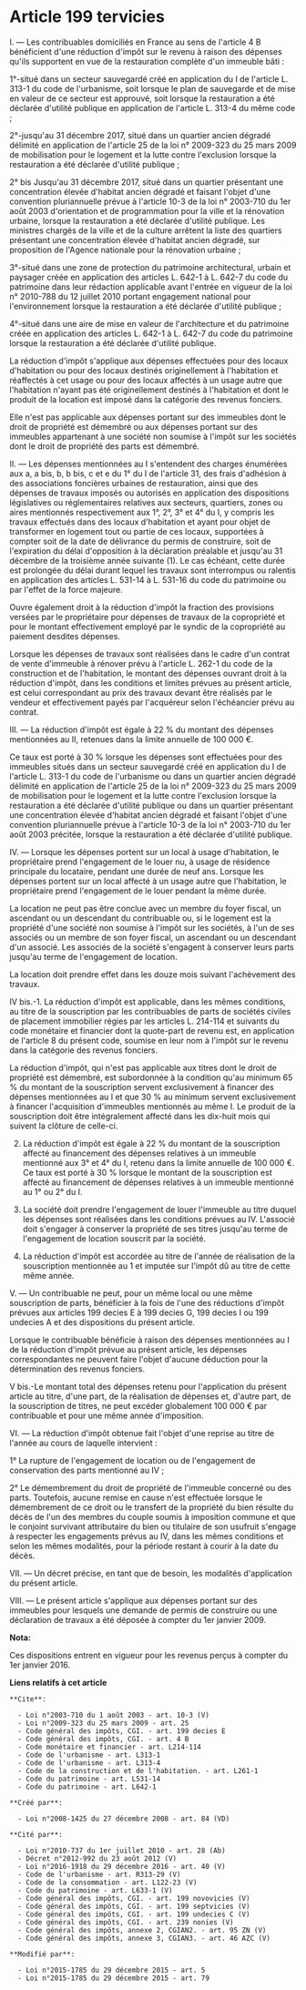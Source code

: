 # Article 199 tervicies

I. ― Les contribuables domiciliés en France au sens de l'article 4 B bénéficient d'une réduction d'impôt sur le revenu à
raison des dépenses qu'ils supportent en vue de la restauration complète d'un immeuble bâti : 

1°-situé dans un secteur sauvegardé créé en application du I de l'article L. 313-1 du code de l'urbanisme, soit lorsque le
plan de sauvegarde et de mise en valeur de ce secteur est approuvé, soit lorsque la restauration a été déclarée d'utilité
publique en application de l'article L. 313-4 du même code ; 

2°-jusqu'au 31 décembre 2017, situé dans un quartier ancien dégradé délimité en application de l'article 25 de la loi n°
2009-323 du 25 mars 2009 de mobilisation pour le logement et la lutte contre l'exclusion lorsque la restauration a été
déclarée d'utilité publique ; 

2° bis Jusqu'au 31 décembre 2017, situé dans un quartier présentant une concentration élevée d'habitat ancien dégradé et
faisant l'objet d'une convention pluriannuelle prévue à l'article 10-3 de la loi n° 2003-710 du 1er août 2003 d'orientation
et de programmation pour la ville et la rénovation urbaine, lorsque la restauration a été déclarée d'utilité publique. Les
ministres chargés de la ville et de la culture arrêtent la liste des quartiers présentant une concentration élevée d'habitat
ancien dégradé, sur proposition de l'Agence nationale pour la rénovation urbaine ; 

3°-situé dans une zone de protection du patrimoine architectural, urbain et paysager créée en application des articles L.
642-1 à L. 642-7 du code du patrimoine dans leur rédaction applicable avant l'entrée en vigueur de la loi n° 2010-788 du 12
juillet 2010 portant engagement national pour l'environnement lorsque la restauration a été déclarée d'utilité publique ; 

4°-situé dans une aire de mise en valeur de l'architecture et du patrimoine créée en application des articles L. 642-1 à L.
642-7 du code du patrimoine lorsque la restauration a été déclarée d'utilité publique. 

La réduction d'impôt s'applique aux dépenses effectuées pour des locaux d'habitation ou pour des locaux destinés
originellement à l'habitation et réaffectés à cet usage ou pour des locaux affectés à un usage autre que l'habitation n'ayant
pas été originellement destinés à l'habitation et dont le produit de la location est imposé dans la catégorie des revenus
fonciers. 

Elle n'est pas applicable aux dépenses portant sur des immeubles dont le droit de propriété est démembré ou aux dépenses
portant sur des immeubles appartenant à une société non soumise à l'impôt sur les sociétés dont le droit de propriété des
parts est démembré. 

II. ― Les dépenses mentionnées au I s'entendent des charges énumérées aux a, a bis, b, b bis, c et e du 1° du I de l'article
31, des frais d'adhésion à des associations foncières urbaines de restauration, ainsi que des dépenses de travaux imposés ou
autorisés en application des dispositions législatives ou réglementaires relatives aux secteurs, quartiers, zones ou aires
mentionnés respectivement aux 1°, 2°, 3° et 4° du I, y compris les travaux effectués dans des locaux d'habitation et ayant
pour objet de transformer en logement tout ou partie de ces locaux, supportées à compter soit de la date de délivrance du
permis de construire, soit de l'expiration du délai d'opposition à la déclaration préalable et jusqu'au 31 décembre de la
troisième année suivante (1). Le cas échéant, cette durée est prolongée du délai durant lequel les travaux sont interrompus
ou ralentis en application des articles L. 531-14 à L. 531-16 du code du patrimoine ou par l'effet de la force majeure. 

Ouvre également droit à la réduction d'impôt la fraction des provisions versées par le propriétaire pour dépenses de travaux
de la copropriété et pour le montant effectivement employé par le syndic de la copropriété au paiement desdites dépenses. 

Lorsque les dépenses de travaux sont réalisées dans le cadre d'un contrat de vente d'immeuble à rénover prévu à l'article L.
262-1 du code de la construction et de l'habitation, le montant des dépenses ouvrant droit à la réduction d'impôt, dans les
conditions et limites prévues au présent article, est celui correspondant au prix des travaux devant être réalisés par le
vendeur et effectivement payés par l'acquéreur selon l'échéancier prévu au contrat. 

III. ― La réduction d'impôt est égale à 22 % du montant des dépenses mentionnées au II, retenues dans la limite annuelle de
100 000 €. 

Ce taux est porté à 30 % lorsque les dépenses sont effectuées pour des immeubles situés dans un secteur sauvegardé créé en
application du I de l'article L. 313-1 du code de l'urbanisme ou dans un quartier ancien dégradé délimité en application de
l'article 25 de la loi n° 2009-323 du 25 mars 2009 de mobilisation pour le logement et la lutte contre l'exclusion lorsque la
restauration a été déclarée d'utilité publique ou dans un quartier présentant une concentration élevée d'habitat ancien
dégradé et faisant l'objet d'une convention pluriannuelle prévue à l'article 10-3 de la loi n° 2003-710 du 1er août 2003
précitée, lorsque la restauration a été déclarée d'utilité publique. 

IV. ― Lorsque les dépenses portent sur un local à usage d'habitation, le propriétaire prend l'engagement de le louer nu, à
usage de résidence principale du locataire, pendant une durée de neuf ans. Lorsque les dépenses portent sur un local affecté
à un usage autre que l'habitation, le propriétaire prend l'engagement de le louer pendant la même durée. 

La location ne peut pas être conclue avec un membre du foyer fiscal, un ascendant ou un descendant du contribuable ou, si le
logement est la propriété d'une société non soumise à l'impôt sur les sociétés, à l'un de ses associés ou un membre de son
foyer fiscal, un ascendant ou un descendant d'un associé. Les associés de la société s'engagent à conserver leurs parts
jusqu'au terme de l'engagement de location. 

La location doit prendre effet dans les douze mois suivant l'achèvement des travaux. 

IV bis.-1. La réduction d'impôt est applicable, dans les mêmes conditions, au titre de la souscription par les contribuables
de parts de sociétés civiles de placement immobilier régies par les articles L. 214-114 et suivants du code monétaire et
financier dont la quote-part de revenu est, en application de l'article 8 du présent code, soumise en leur nom à l'impôt sur
le revenu dans la catégorie des revenus fonciers. 

La réduction d'impôt, qui n'est pas applicable aux titres dont le droit de propriété est démembré, est subordonnée à la
condition qu'au minimum 65 % du montant de la souscription servent exclusivement à financer des dépenses mentionnées au I et
que 30 % au minimum servent exclusivement à financer l'acquisition d'immeubles mentionnés au même I. Le produit de la
souscription doit être intégralement affecté dans les dix-huit mois qui suivent la clôture de celle-ci. 

2. La réduction d'impôt est égale à 22 % du montant de la souscription affecté au financement des dépenses relatives à un
immeuble mentionné aux 3° et 4° du I, retenu dans la limite annuelle de 100 000 €. Ce taux est porté à 30 % lorsque le
montant de la souscription est affecté au financement de dépenses relatives à un immeuble mentionné au 1° ou 2° du I. 

3. La société doit prendre l'engagement de louer l'immeuble au titre duquel les dépenses sont réalisées dans les conditions
prévues au IV. L'associé doit s'engager à conserver la propriété de ses titres jusqu'au terme de l'engagement de location
souscrit par la société. 

4. La réduction d'impôt est accordée au titre de l'année de réalisation de la souscription mentionnée au 1 et imputée sur
l'impôt dû au titre de cette même année. 

V. ― Un contribuable ne peut, pour un même local ou une même souscription de parts, bénéficier à la fois de l'une des
réductions d'impôt prévues aux articles 199 decies E à 199 decies G, 199 decies I ou 199 undecies A et des dispositions du
présent article. 

Lorsque le contribuable bénéficie à raison des dépenses mentionnées au I de la réduction d'impôt prévue au présent article,
les dépenses correspondantes ne peuvent faire l'objet d'aucune déduction pour la détermination des revenus fonciers. 

V bis.-Le montant total des dépenses retenu pour l'application du présent article au titre, d'une part, de la réalisation de
dépenses et, d'autre part, de la souscription de titres, ne peut excéder globalement 100 000 € par contribuable et pour une
même année d'imposition. 

VI. ― La réduction d'impôt obtenue fait l'objet d'une reprise au titre de l'année au cours de laquelle intervient : 

1° La rupture de l'engagement de location ou de l'engagement de conservation des parts mentionné au IV ; 

2° Le démembrement du droit de propriété de l'immeuble concerné ou des parts. Toutefois, aucune remise en cause n'est
effectuée lorsque le démembrement de ce droit ou le transfert de la propriété du bien résulte du décès de l'un des membres du
couple soumis à imposition commune et que le conjoint survivant attributaire du bien ou titulaire de son usufruit s'engage à
respecter les engagements prévus au IV, dans les mêmes conditions et selon les mêmes modalités, pour la période restant à
courir à la date du décès. 

VII. ― Un décret précise, en tant que de besoin, les modalités d'application du présent article. 

VIII. ― Le présent article s'applique aux dépenses portant sur des immeubles pour lesquels une demande de permis de
construire ou une déclaration de travaux a été déposée à compter du 1er janvier 2009.

**Nota:**

Ces dispositions entrent en vigueur pour les revenus perçus à compter du 1er janvier 2016.

**Liens relatifs à cet article**

	**Cite**:

	  - Loi n°2003-710 du 1 août 2003 - art. 10-3 (V)
	  - Loi n°2009-323 du 25 mars 2009 - art. 25
	  - Code général des impôts, CGI. - art. 199 decies E
	  - Code général des impôts, CGI. - art. 4 B
	  - Code monétaire et financier - art. L214-114
	  - Code de l'urbanisme - art. L313-1
	  - Code de l'urbanisme - art. L313-4
	  - Code de la construction et de l'habitation. - art. L261-1
	  - Code du patrimoine - art. L531-14
	  - Code du patrimoine - art. L642-1

	**Créé par**:

	  - Loi n°2008-1425 du 27 décembre 2008 - art. 84 (VD)

	**Cité par**:

	  - Loi n°2010-737 du 1er juillet 2010 - art. 28 (Ab)
	  - Décret n°2012-992 du 23 août 2012 (V)
	  - Loi n°2016-1918 du 29 décembre 2016 - art. 40 (V)
	  - Code de l'urbanisme - art. R313-29 (V)
	  - Code de la consommation - art. L122-23 (V)
	  - Code du patrimoine - art. L633-1 (V)
	  - Code général des impôts, CGI. - art. 199 novovicies (V)
	  - Code général des impôts, CGI. - art. 199 septvicies (V)
	  - Code général des impôts, CGI. - art. 199 undecies C (V)
	  - Code général des impôts, CGI. - art. 239 nonies (V)
	  - Code général des impôts, annexe 2, CGIAN2. - art. 95 ZN (V)
	  - Code général des impôts, annexe 3, CGIAN3. - art. 46 AZC (V)

	**Modifié par**:

	  - Loi n°2015-1785 du 29 décembre 2015 - art. 5
	  - Loi n°2015-1785 du 29 décembre 2015 - art. 79
